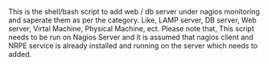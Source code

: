 This is the shell/bash script to add web / db server under nagios monitoring and saperate them as per the category. Like, LAMP server, DB server, Web server, Virtal Machine, Physical Machine, ect.
Please note that, This script needs to be run on Nagios Server and it is assumed that nagios client and NRPE service is already installed and running on the server which needs to added.